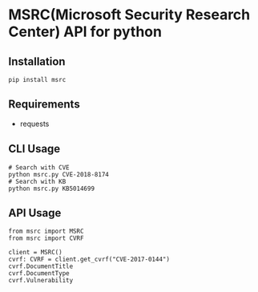MSRC(Microsoft Security Research Center) API for python
============================================

Installation
------------
	pip install msrc

Requirements
-----------
* requests


CLI Usage
---------
	# Search with CVE
	python msrc.py CVE-2018-8174
	# Search with KB
	python msrc.py KB5014699

API Usage
---------
```
from msrc import MSRC
from msrc import CVRF

client = MSRC()
cvrf: CVRF = client.get_cvrf("CVE-2017-0144")
cvrf.DocumentTitle
cvrf.DocumentType
cvrf.Vulnerability
```